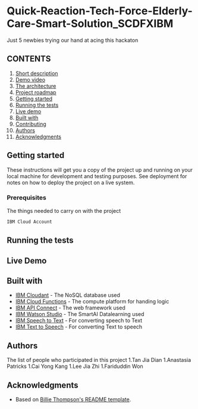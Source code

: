 # Quick-Reaction-Tech-Force-Elderly-Care-Smart-Solution_SCDFXIBM
Just 5 newbies trying our hand at acing this hackaton

## CONTENTS

1. [Short description](#short-description)
1. [Demo video](#demo-video)
1. [The architecture](#the-architecture)
1. [Project roadmap](#project-roadmap)
1. [Getting started](#getting-started)
1. [Running the tests](#running-the-tests)
1. [Live demo](#live-demo)
1. [Built with](#built-with)
1. [Contributing](#contributing)
1. [Authors](#authors)
1. [Acknowledgments](#acknowledgments)

## Getting started

These instructions will get you a copy of the project up and running on your local machine for development and testing purposes. See deployment for notes on how to deploy the project on a live system.

### Prerequisites
The things needed to carry on with the project
```bash
IBM Cloud Account
```
## Running the tests

## Live Demo

## Built with

* [IBM Cloudant](https://cloud.ibm.com/catalog?search=cloudant#search_results) - The NoSQL database used
* [IBM Cloud Functions](https://cloud.ibm.com/catalog?search=cloud%20functions#search_results) - The compute platform for handing logic
* [IBM API Connect](https://cloud.ibm.com/catalog?search=api%20connect#search_results) - The web framework used
* [IBM Watson Studio](https://cloud.ibm.com/catalog?search=watson%20studio#search_results) - The SmartAI Datalearning used
* [IBM Speech to Text](https://cloud.ibm.com/catalog?search=text%20to%20speech#search_results) - For converting speech to Text
* [IBM Text to Speech](https://cloud.ibm.com/catalog?search=text%20to%20speech#search_results) - For converting Text to speech


## Authors
The list of people who participated in this project
1.Tan Jia Dian
1.Anastasia Patricks
1.Cai Yong Kang
1.Lee Jia Zhi
1.Fariduddin Won

## Acknowledgments

* Based on [Billie Thompson's README template](https://gist.github.com/PurpleBooth/109311bb0361f32d87a2).
